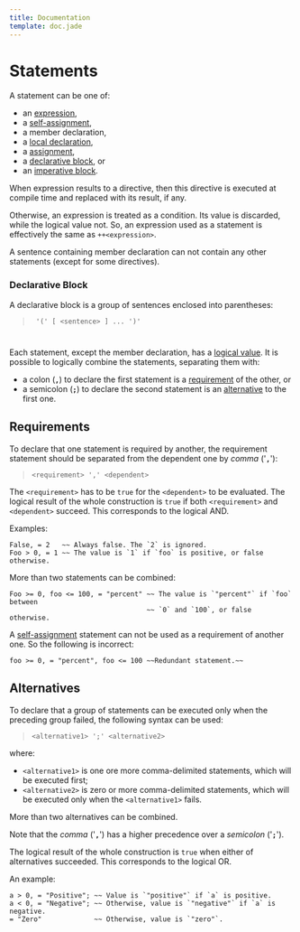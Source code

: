 ```yaml
---
title: Documentation
template: doc.jade
---
```


Statements
==========
<!--
Copyright (C) 2010-2013 Ruslan Lopatin.
Permission is granted to copy, distribute and/or modify this document
under the terms of the GNU Free Documentation License, Version 1.3
or any later version published by the Free Software Foundation;
with no Invariant Sections, no Front-Cover Texts, and no Back-Cover Texts.
A copy of the license is included in the section entitled "GNU
Free Documentation License".
-->

A statement can be one of:

* an [expression](/docs/expressions/index.html),
* a [self-assignment](/docs/objects/definition.html#self-assignment),
* a member declaration,
* a [local declaration](locals.html),
* a [assignment](../core/variables.html#assignment),
* a [declarative block](#declarative_block), or
* an [imperative block](imperatives.html).

When expression results to a directive, then this directive is executed at
compile time and replaced with its result, if any.

Otherwise, an expression is treated as a condition. Its value is discarded,
while the logical value not. So, an expression used as a statement is
effectively the same as `++<expression>`.

A sentence containing member declaration can not contain any other statements
(except for some directives).


### Declarative Block ###

A declarative block is a group of sentences enclosed into parentheses:

> ` '(' [ <sentence> ] ... ')'`

#

Each statement, except the member declaration, has a
[logical value](../objects/value.html#logical_value). It is possible to
logically combine the statements, separating them with:

* a colon (**`,`**) to declare the first statement is a
  [requirement](#requirements) of the other, or
* a semicolon (**`;`**) to declare the second statement is an
  [alternative](#alternatives) to the first one.


Requirements
------------

To declare that one statement is required by another, the requirement statement
should be separated from the dependent one by _comma_ ('**`,`**'):

> `<requirement> ',' <dependent>`

The `<requirement>` has to be `true` for the `<dependent>` to be evaluated. The
logical result of the whole construction is `true` if both `<requirement>` and
`<dependent>` succeed. This corresponds to the logical AND.

Examples:
```o42a
False, = 2   ~~ Always false. The `2` is ignored.
Foo > 0, = 1 ~~ The value is `1` if `foo` is positive, or false otherwise.
```

More than two statements can be combined:
```o42a
Foo >= 0, foo <= 100, = "percent" ~~ The value is `"percent"` if `foo` between
                                  ~~ `0` and `100`, or false otherwise.
```

A [self-assignment](/docs/objects/definition.html#self-assignment) statement can
not be used as a requirement of another one. So the following is incorrect:
```o42a
foo >= 0, = "percent", foo <= 100 ~~Redundant statement.~~
```


Alternatives
------------

To declare that a group of statements can be executed only when the preceding
group failed, the following syntax can be used:

> `<alternative1> ';' <alternative2>`

where:

* `<alternative1>` is one ore more comma-delimited statements, which will be
  executed first;
* `<alternative2>` is zero or more comma-delimited statements, which will be
  executed only when the `<alternative1>` fails.

More than two alternatives can be combined.

Note that the _comma_ ('**`,`**') has a higher precedence over a _semicolon_
('**`;`**').

The logical result of the whole construction is `true` when either of
alternatives succeeded. This corresponds to the logical OR.

An example:
```o42a
a > 0, = "Positive"; ~~ Value is `"positive"` if `a` is positive.
a < 0, = "Negative"; ~~ Otherwise, value is `"negative"` if `a` is negative.
= "Zero"             ~~ Otherwise, value is `"zero"`.
```
